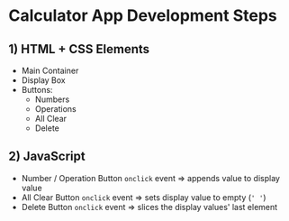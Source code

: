 # Calculator App Development Steps

## 1) HTML + CSS Elements

- Main Container  
- Display Box  
- Buttons:  
  - Numbers  
  - Operations  
  - All Clear  
  - Delete  

## 2) JavaScript

- Number / Operation Button `onclick` event => appends value to display value  
- All Clear Button `onclick` event => sets display value to empty (`' '`)
- Delete Button `onclick` event => slices the display values' last element